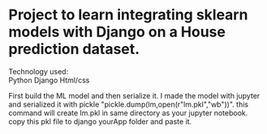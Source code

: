 # Project to learn integrating sklearn models with Django on a House prediction dataset.

Technology used:  
Python
Django
Html/css

First build the ML model and then serialize it. I made the model with jupyter and serialized it with pickle "pickle.dump(lm,open(r"lm.pkl","wb"))".
this command will create lm.pkl in same directory as your jupyter notebook. copy this pkl file to django yourApp folder and paste it.
